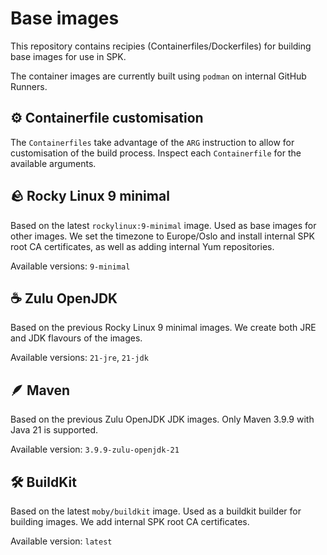 # Base images

This repository contains recipies (Containerfiles/Dockerfiles) for building base images for use in SPK.

The container images are currently built using `podman` on internal GitHub Runners.

## ⚙️ Containerfile customisation

The `Containerfiles` take advantage of the `ARG` instruction to allow for customisation of the build process.
Inspect each `Containerfile` for the available arguments.

## 🪨 Rocky Linux 9 minimal

Based on the latest `rockylinux:9-minimal` image.
Used as base images for other images.
We set the timezone to Europe/Oslo and install internal SPK root CA certificates,
as well as adding internal Yum repositories.

Available versions: `9-minimal`

## ☕️ Zulu OpenJDK

Based on the previous Rocky Linux 9 minimal images.
We create both JRE and JDK flavours of the images.

Available versions: `21-jre`, `21-jdk`

## 🪶 Maven

Based on the previous Zulu OpenJDK JDK images.
Only Maven 3.9.9 with Java 21 is supported.

Available version: `3.9.9-zulu-openjdk-21`

## 🛠️ BuildKit

Based on the latest `moby/buildkit` image.
Used as a buildkit builder for building images.
We add internal SPK root CA certificates.

Available version: `latest`
